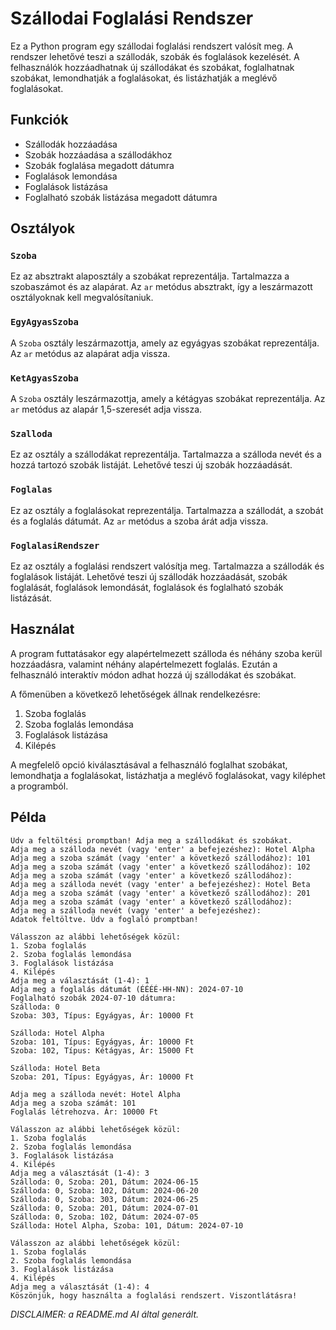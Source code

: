 # Szállodai Foglalási Rendszer

Ez a Python program egy szállodai foglalási rendszert valósít meg. A rendszer lehetővé teszi a szállodák, szobák és foglalások kezelését. A felhasználók hozzáadhatnak új szállodákat és szobákat, foglalhatnak szobákat, lemondhatják a foglalásokat, és listázhatják a meglévő foglalásokat.

## Funkciók

- Szállodák hozzáadása
- Szobák hozzáadása a szállodákhoz
- Szobák foglalása megadott dátumra
- Foglalások lemondása
- Foglalások listázása
- Foglalható szobák listázása megadott dátumra

## Osztályok

### `Szoba`

Ez az absztrakt alaposztály a szobákat reprezentálja. Tartalmazza a szobaszámot és az alapárat. Az `ar` metódus absztrakt, így a leszármazott osztályoknak kell megvalósítaniuk.

### `EgyAgyasSzoba`

A `Szoba` osztály leszármazottja, amely az egyágyas szobákat reprezentálja. Az `ar` metódus az alapárat adja vissza.

### `KetAgyasSzoba`

A `Szoba` osztály leszármazottja, amely a kétágyas szobákat reprezentálja. Az `ar` metódus az alapár 1,5-szeresét adja vissza.

### `Szalloda`

Ez az osztály a szállodákat reprezentálja. Tartalmazza a szálloda nevét és a hozzá tartozó szobák listáját. Lehetővé teszi új szobák hozzáadását.

### `Foglalas`

Ez az osztály a foglalásokat reprezentálja. Tartalmazza a szállodát, a szobát és a foglalás dátumát. Az `ar` metódus a szoba árát adja vissza.

### `FoglalasiRendszer`

Ez az osztály a foglalási rendszert valósítja meg. Tartalmazza a szállodák és foglalások listáját. Lehetővé teszi új szállodák hozzáadását, szobák foglalását, foglalások lemondását, foglalások és foglalható szobák listázását.

## Használat

A program futtatásakor egy alapértelmezett szálloda és néhány szoba kerül hozzáadásra, valamint néhány alapértelmezett foglalás. Ezután a felhasználó interaktív módon adhat hozzá új szállodákat és szobákat.

A főmenüben a következő lehetőségek állnak rendelkezésre:

1. Szoba foglalás
2. Szoba foglalás lemondása
3. Foglalások listázása
4. Kilépés

A megfelelő opció kiválasztásával a felhasználó foglalhat szobákat, lemondhatja a foglalásokat, listázhatja a meglévő foglalásokat, vagy kiléphet a programból.

## Példa

```
Üdv a feltöltési promptban! Adja meg a szállodákat és szobákat.
Adja meg a szálloda nevét (vagy 'enter' a befejezéshez): Hotel Alpha
Adja meg a szoba számát (vagy 'enter' a következő szállodához): 101
Adja meg a szoba számát (vagy 'enter' a következő szállodához): 102
Adja meg a szoba számát (vagy 'enter' a következő szállodához):
Adja meg a szálloda nevét (vagy 'enter' a befejezéshez): Hotel Beta
Adja meg a szoba számát (vagy 'enter' a következő szállodához): 201
Adja meg a szoba számát (vagy 'enter' a következő szállodához):
Adja meg a szálloda nevét (vagy 'enter' a befejezéshez):
Adatok feltöltve. Üdv a foglaló promptban!

Válasszon az alábbi lehetőségek közül:
1. Szoba foglalás
2. Szoba foglalás lemondása
3. Foglalások listázása
4. Kilépés
Adja meg a választását (1-4): 1
Adja meg a foglalás dátumát (ÉÉÉÉ-HH-NN): 2024-07-10
Foglalható szobák 2024-07-10 dátumra:
Szálloda: 0
Szoba: 303, Típus: Egyágyas, Ár: 10000 Ft

Szálloda: Hotel Alpha
Szoba: 101, Típus: Egyágyas, Ár: 10000 Ft
Szoba: 102, Típus: Kétágyas, Ár: 15000 Ft

Szálloda: Hotel Beta
Szoba: 201, Típus: Egyágyas, Ár: 10000 Ft

Adja meg a szálloda nevét: Hotel Alpha
Adja meg a szoba számát: 101
Foglalás létrehozva. Ár: 10000 Ft

Válasszon az alábbi lehetőségek közül:
1. Szoba foglalás
2. Szoba foglalás lemondása
3. Foglalások listázása
4. Kilépés
Adja meg a választását (1-4): 3
Szálloda: 0, Szoba: 201, Dátum: 2024-06-15
Szálloda: 0, Szoba: 102, Dátum: 2024-06-20
Szálloda: 0, Szoba: 303, Dátum: 2024-06-25
Szálloda: 0, Szoba: 201, Dátum: 2024-07-01
Szálloda: 0, Szoba: 102, Dátum: 2024-07-05
Szálloda: Hotel Alpha, Szoba: 101, Dátum: 2024-07-10

Válasszon az alábbi lehetőségek közül:
1. Szoba foglalás
2. Szoba foglalás lemondása
3. Foglalások listázása
4. Kilépés
Adja meg a választását (1-4): 4
Köszönjük, hogy használta a foglalási rendszert. Viszontlátásra!
```

_DISCLAIMER: a README.md AI által generált._
